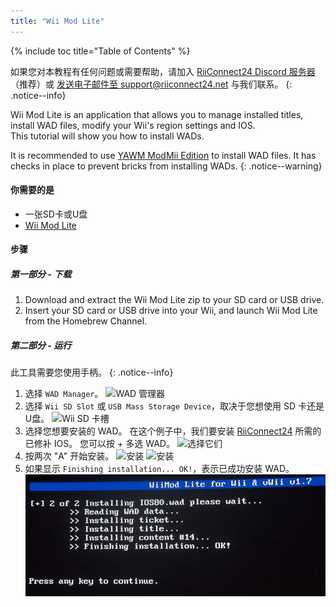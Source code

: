 ```yaml
---
title: "Wii Mod Lite"
---
```


{% include toc title="Table of Contents" %}

如果您对本教程有任何问题或需要帮助，请加入 [RiiConnect24 Discord 服务器](https://discord.gg/rc24)（推荐）或 [发送电子邮件至 support@riiconnect24.net](mailto:support@riiconnect24.net) 与我们联系。
{: .notice--info}

Wii Mod Lite is an application that allows you to manage installed titles, install WAD files, modify your Wii's region settings and IOS. <br> This tutorial will show you how to install WADs.

It is recommended to use [YAWM ModMii Edition](yawmme) to install WAD files. It has checks in place to prevent bricks from installing WADs.
{: .notice--warning}

#### 你需要的是
* 一张SD卡或U盘
* [Wii Mod Lite](https://oscwii.org/library/app/WiiModLite)

#### 步骤

##### 第一部分 - 下载

1. Download and extract the Wii Mod Lite zip to your SD card or USB drive.
2. Insert your SD card or USB drive into your Wii, and launch Wii Mod Lite from the Homebrew Channel.

##### 第二部分 - 运行

此工具需要您使用手柄。
{: .notice--info}

1. 选择 `WAD Manager`。 ![WAD 管理器](/images/WiiModLite/2.png)
2. 选择 `Wii SD Slot` 或 `USB Mass Storage Device`，取决于您想使用 SD 卡还是 U盘。 ![Wii SD 卡槽](/images/WiiModLite/3.png)
3. 选择您想要安装的 WAD。 在这个例子中，我们要安装 [RiiConnect24](riiconnect24) 所需的已修补 IOS。 您可以按 + 多选 WAD。 ![选择它们](/images/WiiModLite/4.gif)
4. 按两次 "A" 开始安装。 ![安装](/images/WiiModLite/5.png) ![安装](/images/WiiModLite/6.png)
5. 如果显示 `Finishing installation... OK!`，表示已成功安装 WAD。 ![完成](/images/WiiModLite/7.png) 
